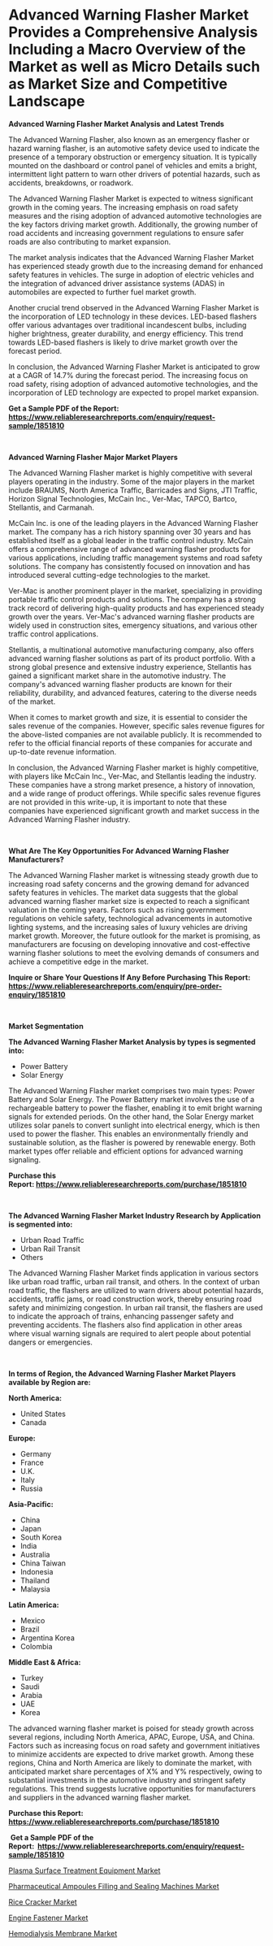 <p><h1>Advanced Warning Flasher Market Provides a Comprehensive Analysis Including a Macro Overview of the Market as well as Micro Details such as Market Size and Competitive Landscape</h1></p><p><strong>Advanced Warning Flasher Market Analysis and Latest Trends</strong></p>
<p><p>The Advanced Warning Flasher, also known as an emergency flasher or hazard warning flasher, is an automotive safety device used to indicate the presence of a temporary obstruction or emergency situation. It is typically mounted on the dashboard or control panel of vehicles and emits a bright, intermittent light pattern to warn other drivers of potential hazards, such as accidents, breakdowns, or roadwork.</p><p>The Advanced Warning Flasher Market is expected to witness significant growth in the coming years. The increasing emphasis on road safety measures and the rising adoption of advanced automotive technologies are the key factors driving market growth. Additionally, the growing number of road accidents and increasing government regulations to ensure safer roads are also contributing to market expansion.</p><p>The market analysis indicates that the Advanced Warning Flasher Market has experienced steady growth due to the increasing demand for enhanced safety features in vehicles. The surge in adoption of electric vehicles and the integration of advanced driver assistance systems (ADAS) in automobiles are expected to further fuel market growth.</p><p>Another crucial trend observed in the Advanced Warning Flasher Market is the incorporation of LED technology in these devices. LED-based flashers offer various advantages over traditional incandescent bulbs, including higher brightness, greater durability, and energy efficiency. This trend towards LED-based flashers is likely to drive market growth over the forecast period.</p><p>In conclusion, the Advanced Warning Flasher Market is anticipated to grow at a CAGR of 14.7% during the forecast period. The increasing focus on road safety, rising adoption of advanced automotive technologies, and the incorporation of LED technology are expected to propel market expansion.</p></p>
<p><strong>Get a Sample PDF of the Report:&nbsp; <a href="https://www.reliableresearchreports.com/enquiry/request-sample/1851810">https://www.reliableresearchreports.com/enquiry/request-sample/1851810</a></strong></p>
<p>&nbsp;</p>
<p><strong>Advanced Warning Flasher Major Market Players</strong></p>
<p><p>The Advanced Warning Flasher market is highly competitive with several players operating in the industry. Some of the major players in the market include BRAUMS, North America Traffic, Barricades and Signs, JTI Traffic, Horizon Signal Technologies, McCain Inc., Ver-Mac, TAPCO, Bartco, Stellantis, and Carmanah.</p><p>McCain Inc. is one of the leading players in the Advanced Warning Flasher market. The company has a rich history spanning over 30 years and has established itself as a global leader in the traffic control industry. McCain offers a comprehensive range of advanced warning flasher products for various applications, including traffic management systems and road safety solutions. The company has consistently focused on innovation and has introduced several cutting-edge technologies to the market.</p><p>Ver-Mac is another prominent player in the market, specializing in providing portable traffic control products and solutions. The company has a strong track record of delivering high-quality products and has experienced steady growth over the years. Ver-Mac's advanced warning flasher products are widely used in construction sites, emergency situations, and various other traffic control applications.</p><p>Stellantis, a multinational automotive manufacturing company, also offers advanced warning flasher solutions as part of its product portfolio. With a strong global presence and extensive industry experience, Stellantis has gained a significant market share in the automotive industry. The company's advanced warning flasher products are known for their reliability, durability, and advanced features, catering to the diverse needs of the market.</p><p>When it comes to market growth and size, it is essential to consider the sales revenue of the companies. However, specific sales revenue figures for the above-listed companies are not available publicly. It is recommended to refer to the official financial reports of these companies for accurate and up-to-date revenue information.</p><p>In conclusion, the Advanced Warning Flasher market is highly competitive, with players like McCain Inc., Ver-Mac, and Stellantis leading the industry. These companies have a strong market presence, a history of innovation, and a wide range of product offerings. While specific sales revenue figures are not provided in this write-up, it is important to note that these companies have experienced significant growth and market success in the Advanced Warning Flasher industry.</p></p>
<p>&nbsp;</p>
<p><strong>What Are The Key Opportunities For Advanced Warning Flasher Manufacturers?</strong></p>
<p><p>The Advanced Warning Flasher market is witnessing steady growth due to increasing road safety concerns and the growing demand for advanced safety features in vehicles. The market data suggests that the global advanced warning flasher market size is expected to reach a significant valuation in the coming years. Factors such as rising government regulations on vehicle safety, technological advancements in automotive lighting systems, and the increasing sales of luxury vehicles are driving market growth. Moreover, the future outlook for the market is promising, as manufacturers are focusing on developing innovative and cost-effective warning flasher solutions to meet the evolving demands of consumers and achieve a competitive edge in the market.</p></p>
<p><strong>Inquire or Share Your Questions If Any Before Purchasing This Report: <a href="https://www.reliableresearchreports.com/enquiry/pre-order-enquiry/1851810">https://www.reliableresearchreports.com/enquiry/pre-order-enquiry/1851810</a></strong></p>
<p>&nbsp;</p>
<p><strong>Market Segmentation</strong></p>
<p><strong>The Advanced Warning Flasher Market Analysis by types is segmented into:</strong></p>
<p><ul><li>Power Battery</li><li>Solar Energy</li></ul></p>
<p><p>The Advanced Warning Flasher market comprises two main types: Power Battery and Solar Energy. The Power Battery market involves the use of a rechargeable battery to power the flasher, enabling it to emit bright warning signals for extended periods. On the other hand, the Solar Energy market utilizes solar panels to convert sunlight into electrical energy, which is then used to power the flasher. This enables an environmentally friendly and sustainable solution, as the flasher is powered by renewable energy. Both market types offer reliable and efficient options for advanced warning signaling.</p></p>
<p><strong>Purchase this Report:&nbsp;<a href="https://www.reliableresearchreports.com/purchase/1851810">https://www.reliableresearchreports.com/purchase/1851810</a></strong></p>
<p>&nbsp;</p>
<p><strong>The Advanced Warning Flasher Market Industry Research by Application is segmented into:</strong></p>
<p><ul><li>Urban Road Traffic</li><li>Urban Rail Transit</li><li>Others</li></ul></p>
<p><p>The Advanced Warning Flasher Market finds application in various sectors like urban road traffic, urban rail transit, and others. In the context of urban road traffic, the flashers are utilized to warn drivers about potential hazards, accidents, traffic jams, or road construction work, thereby ensuring road safety and minimizing congestion. In urban rail transit, the flashers are used to indicate the approach of trains, enhancing passenger safety and preventing accidents. The flashers also find application in other areas where visual warning signals are required to alert people about potential dangers or emergencies.</p></p>
<p>&nbsp;</p>
<p><strong>In terms of Region, the Advanced Warning Flasher Market Players available by Region are:</strong></p>
<p>
    <p> <strong> North America: </strong>
        <ul>
            <li>United States</li>
            <li>Canada</li>
        </ul>
        </p> 
    <p> <strong> Europe: </strong>
        <ul>
            <li>Germany</li>
            <li>France</li>
            <li>U.K.</li>
            <li>Italy</li>
            <li>Russia</li>
        </ul>
        </p> 
    <p> <strong> Asia-Pacific: </strong>
        <ul>
            <li>China</li>
            <li>Japan</li>
            <li>South Korea</li>
            <li>India</li>
            <li>Australia</li>
            <li>China Taiwan</li>
            <li>Indonesia</li>
            <li>Thailand</li>
            <li>Malaysia</li>
        </ul>
        </p> 
    <p> <strong> Latin America: </strong>
        <ul>
            <li>Mexico</li>
            <li>Brazil</li>
            <li>Argentina Korea</li>
            <li>Colombia</li>
        </ul>
        </p> 
    <p> <strong> Middle East & Africa: </strong>
        <ul>
            <li>Turkey</li>
            <li>Saudi</li>
            <li>Arabia</li>
            <li>UAE</li>
            <li>Korea</li>
        </ul>
    </p>
    </p>
<p><p>The advanced warning flasher market is poised for steady growth across several regions, including North America, APAC, Europe, USA, and China. Factors such as increasing focus on road safety and government initiatives to minimize accidents are expected to drive market growth. Among these regions, China and North America are likely to dominate the market, with anticipated market share percentages of X% and Y% respectively, owing to substantial investments in the automotive industry and stringent safety regulations. This trend suggests lucrative opportunities for manufacturers and suppliers in the advanced warning flasher market.</p></p>
<p><strong>Purchase this Report: <a href="https://www.reliableresearchreports.com/purchase/1851810">https://www.reliableresearchreports.com/purchase/1851810</a></strong></p>
<p>&nbsp;<strong>Get a Sample PDF of the Report:&nbsp;&nbsp;<a href="https://www.reliableresearchreports.com/enquiry/request-sample/1851810">https://www.reliableresearchreports.com/enquiry/request-sample/1851810</a></strong></p>
<p><strong></strong></p>
<p><p><a href="https://medium.com/@debradaniels04/plasma-surface-treatment-equipment-market-competitive-analysis-market-trends-and-forecast-to-2030-4216b32e04cb">Plasma Surface Treatment Equipment Market</a></p><p><a href="https://www.linkedin.com/pulse/pharmaceutical-ampoules-filling-sealing-machines-market-size-wgmpc/">Pharmaceutical Ampoules Filling and Sealing Machines Market</a></p><p><a href="https://www.linkedin.com/pulse/decoding-rice-cracker-market-deep-dive-latest-trends-segmentation/">Rice Cracker Market</a></p><p><a href="https://www.linkedin.com/pulse/engine-fastener-market-size-share-global-analysis-report-7ekxc/">Engine Fastener Market</a></p><p><a href="https://medium.com/@sandramurphy56/hemodialysis-membrane-market-report-reveals-the-latest-trends-and-growth-opportunities-of-this-9f29d329a7ca">Hemodialysis Membrane Market</a></p></p>